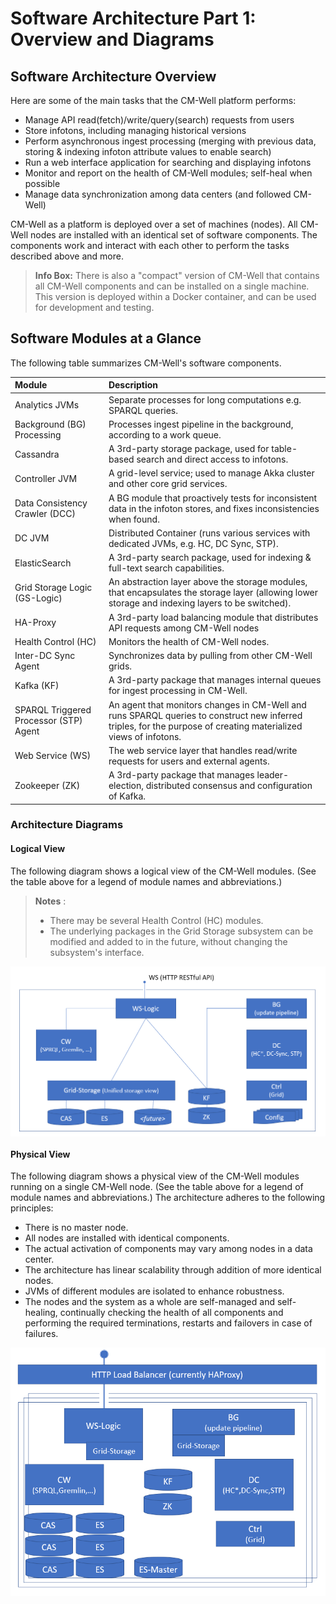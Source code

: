 # Software Architecture Part 1: Overview and Diagrams

## Software Architecture Overview

Here are some of the main tasks that the CM-Well platform performs:

- Manage API read(fetch)/write/query(search) requests from users
- Store infotons, including managing historical versions
- Perform asynchronous ingest processing (merging with previous data, storing &amp; indexing infoton attribute values to enable search)
- Run a web interface application for searching and displaying infotons
- Monitor and report on the health of CM-Well modules; self-heal when possible
- Manage data synchronization among data centers (and followed CM-Well)

CM-Well as a platform is deployed over a set of machines (nodes). All CM-Well nodes are installed with an identical set of software components. The components work and interact with each other to perform the tasks described above and more.

>**Info Box:** There is also a "compact" version of CM-Well that contains all CM-Well components and can be installed on a single machine. This version is deployed within a Docker container, and can be used for development and testing.

## Software Modules at a Glance

The following table summarizes CM-Well's software components.

| **Module** | **Description** |
|:---|:---|
| Analytics JVMs | Separate processes for long computations e.g. SPARQL queries. |
| Background (BG) Processing | Processes ingest pipeline in the background, according to a work queue. |
| Cassandra | A 3rd-party storage package, used for table-based search and direct access to infotons. |
| Controller JVM | A grid-level service; used to manage Akka cluster and other core grid services. |
| Data Consistency Crawler (DCC) | A BG module that proactively tests for inconsistent data in the infoton stores, and fixes inconsistencies when found. |
| DC JVM | Distributed Container (runs various services with dedicated JVMs, e.g. HC, DC Sync, STP). |
| ElasticSearch | A 3rd-party search package, used for indexing &amp; full-text search capabilities. |
| Grid Storage Logic (GS-Logic) | An abstraction layer above the storage modules, that encapsulates the storage layer (allowing lower storage and indexing layers to be switched). |
| HA-Proxy | A 3rd-party load balancing module that distributes API requests among CM-Well nodes |
| Health Control (HC) | Monitors the health of CM-Well nodes. |
| Inter-DC Sync Agent | Synchronizes data by pulling from other CM-Well grids. |
| Kafka (KF) | A 3rd-party package that manages internal queues for ingest processing in CM-Well. |
| SPARQL Triggered Processor (STP) Agent | An agent that monitors changes in CM-Well and runs SPARQL queries to construct new inferred triples, for the purpose of creating materialized views of infotons. |
| Web Service (WS) | The web service layer that handles read/write requests for users and external agents. |
| Zookeeper (ZK) | A 3rd-party package that manages leader-election, distributed consensus and configuration of Kafka. |

### Architecture Diagrams

#### Logical View

The following diagram shows a logical view of the CM-Well modules. (See the table above for a legend of module names and abbreviations.)

>**Notes** :
>- There may be several Health Control (HC) modules.
>- The underlying packages in the Grid Storage subsystem can be modified and added to in the future, without changing the subsystem's interface.

<img src="./\_Images/logical-view.png" align="middle">

#### Physical View

The following diagram shows a physical view of the CM-Well modules running on a single CM-Well node. (See the table above for a legend of module names and abbreviations.) The architecture adheres to the following principles:

- There is no master node.
- All nodes are installed with identical components.
- The actual activation of components may vary among nodes in a data center.
- The architecture has linear scalability through addition of more identical nodes.
- JVMs of different modules are isolated to enhance robustness.
- The nodes and the system as a whole are self-managed and self-healing, continually checking the health of all components and performing the required terminations, restarts and failovers in case of failures.

<img src="./\_Images/physical-view.png" align="middle">

 